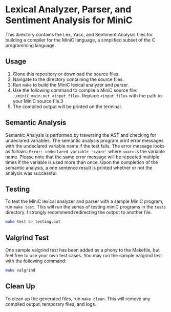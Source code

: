 # Lexical Analyzer, Parser, and Sentiment Analysis for MiniC

This directory contains the Lex, Yacc, and Sentiment Analysis files for building a compiler for the MiniC language, a simplified subset of the C programming language. 

## Usage

1. Clone this repository or download the source files.
2. Navigate to the directory containing the source files.
3. Run `make` to build the MiniC lexical analyzer and parser.
4. Use the following command to compile a MiniC source file: `./miniC_main.out <input_file>`. Replace `<input_file>` with the path to your MiniC source file.3
5. The compiled output will be printed on the terminal.

## Semantic Analysis

Semantic Analysis is performed by traversing the AST and checking for undeclared variables. The semantic analysis program print error messages with the undeclared variable name if the test fails. The error message looks as follows: `Error: undeclared variable '<var>'` where `<var>` is the variable name. Please note that the same error message will be repeated multiple times if the variable is used more than once. Upon the completion of the semantic analysis, a one sentence result is printed whether or not the analysis was successful. 

## Testing

To test the MiniC lexical analyzer and parser with a sample MiniC program, run `make test`. This will run the series of testing miniC programs in the `tests` directory. I strongly recommend redirecting the output to another file.
```bash
make test &> testing.out
```

## Valgrind Test

One sample valgrind test has been added as a phony to the Makefile, but feel free to use your own test cases. You may run the sample valgrind test with the following command:
```bash
make valgrind
```

## Clean Up

To clean up the generated files, run `make clean`. This will remove any compiled output, temporary files, and logs.